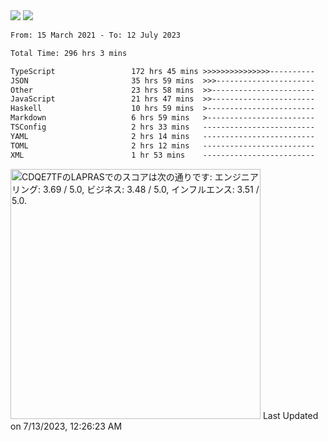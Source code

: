 <div>
  <img src="https://github-readme-stats.vercel.app/api?username=naporin0624&count_private=true&show_icons=true" />
  <img src="https://github-readme-stats.vercel.app/api/top-langs/?username=naporin0624&layout=compact&hide=css" />
  <!--START_SECTION:waka-->

```txt
From: 15 March 2021 - To: 12 July 2023

Total Time: 296 hrs 3 mins

TypeScript                 172 hrs 45 mins >>>>>>>>>>>>>>>----------   58.35 %
JSON                       35 hrs 59 mins  >>>----------------------   12.16 %
Other                      23 hrs 58 mins  >>-----------------------   08.10 %
JavaScript                 21 hrs 47 mins  >>-----------------------   07.36 %
Haskell                    10 hrs 59 mins  >------------------------   03.71 %
Markdown                   6 hrs 59 mins   >------------------------   02.36 %
TSConfig                   2 hrs 33 mins   -------------------------   00.87 %
YAML                       2 hrs 14 mins   -------------------------   00.76 %
TOML                       2 hrs 12 mins   -------------------------   00.75 %
XML                        1 hr 53 mins    -------------------------   00.64 %
```

<!--END_SECTION:waka-->
  
  <!--START_SECTION:lapras-card-->
<p ><a href="https://lapras.com/public/CDQE7TF" target="_blank" rel="noopener noreferrer"><img alt="CDQE7TFのLAPRASでのスコアは次の通りです: エンジニアリング: 3.69 / 5.0, ビジネス: 3.48 / 5.0, インフルエンス: 3.51 / 5.0." src="https://lapras-card-generator.vercel.app/api/svg?e=3.69&b=3.48&i=3.51&b1=%23232323&b2=%236d6d6d&i1=%23212121&i2=%23818181&l=ja" width="400" ></a>  
Last Updated on 7/13/2023, 12:26:23 AM</p>
<!--END_SECTION:lapras-card-->
</div>
